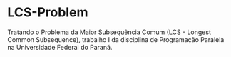# LCS-Problem
Tratando o Problema da Maior Subsequência Comum (LCS - Longest Common Subsequence), trabalho I da disciplina de Programação Paralela na Universidade Federal do Paraná.
